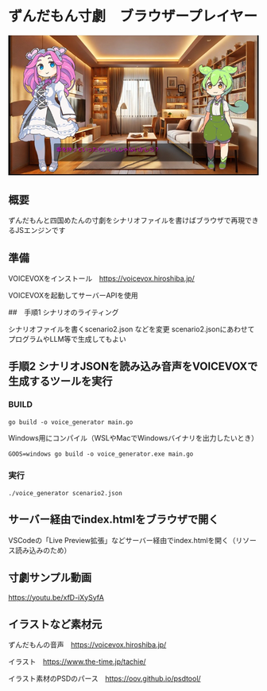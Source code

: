 # ずんだもん寸劇　ブラウザープレイヤー

![サンプル](./sample.jpg)

## 概要

ずんだもんと四国めたんの寸劇をシナリオファイルを書けばブラウザで再現できるJSエンジンです

## 準備

VOICEVOXをインストール　https://voicevox.hiroshiba.jp/

VOICEVOXを起動してサーバーAPIを使用

##　手順1 シナリオのライティング

シナリオファイルを書くscenario2.json などを変更
scenario2.jsonにあわせてプログラムやLLM等で生成してもよい

## 手順2 シナリオJSONを読み込み音声をVOICEVOXで生成するツールを実行

### BUILD

```
go build -o voice_generator main.go
```

Windows用にコンパイル（WSLやMacでWindowsバイナリを出力したいとき）

```
GOOS=windows go build -o voice_generator.exe main.go
```

### 実行
```
./voice_generator scenario2.json 
```

## サーバー経由でindex.htmlをブラウザで開く

VSCodeの「Live Preview拡張」などサーバー経由でindex.htmlを開く（リソース読み込みのため）


## 寸劇サンプル動画

https://youtu.be/xfD-iXySyfA


## イラストなど素材元

ずんだもんの音声　https://voicevox.hiroshiba.jp/

イラスト　https://www.the-time.jp/tachie/

イラスト素材のPSDのパース　https://oov.github.io/psdtool/

